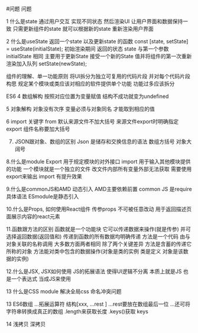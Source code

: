 #问题
问题

1 什么是state 
通过用户交互 实现不同状态 然后渲染UI 让用户界面和数据保持一致 只需更新组件的state 就可以根据新的state 重新渲染用户界面

2 什么是useState
返回一个state 以及更新state 的函数 
const [state, setState] = useState(initialState);
初始渲染期间 返回的状态 state 与第一个参数 initialState 相同
主要用于更新State  接受一个新的State 值并将组件的第一次重新渲染加入队列
setState(newState);

组件的理解、单一功能原则
将UI拆分为独立可复用的代码片段 并对每个代码片段构思
规定某个模块或类应该对相应的软件提供单个功能 功能过多应该拆分

ES6
4 数组解构
按照对应位置为变量赋值 结构不成功就变为undefined 

5 对象解构
对象没有次序 变量必须与对象同名 才能取到相应的值

6 import 
关键字 from  默认来源文件不加大括号 来源文件export时明确指定export 组件名称要加大括号

7. JSON跟对象、数组的区别
Json 是储存和交换信息的语法 数组方括号 对象大阔号

8.什么是module
Export 用于规定模块的对外接口 import 用于输入其他模块提供的功能 
一个模块就是一个独立的文件 改文件内部所有变量外部无法获取 需要使用export来输出     import 有提升效果 

9.什么是commonJS和AMD
动态引入 AMD主要依赖前置 common JS 是require 具体语法 ESmodule是静态引入

10.什么是Props, 如何使用React组件
传参props 不可被任意改动 用于返回描述页面展示内容的react元素

11.函数跟方法的区别
函数就是一个功能块  它可以传递数据来操作(就是传参) 并可选择返回数据(返回值和)  传递到函数的所有数据均明确传递 
方法是一个代码 由与对象关联的名称调用 大多数方面两者相同    除了两个关键差异
     方法是含蓄的传递它所称的对象
     方法能对类中包含的数据操作(对象是类的实例  类是定义 对象是该数据的实例)

12.什么是JSX, JSX如何使用
JS的拓展语法 使得UI逻辑不分离 本质上就是JS 也是一个表达式 
当成JS来使用  

13 什么是CSS module
解决全局css 命名冲突问题  

13 ES6数组
 …拓展运算符 结构[xxx, …rest ] …rest要放在数组最后一位 …还可将字符串转换成真正的数组 .length来获取长度  .keys()获取 keys 

 14 浅拷贝 深拷贝


